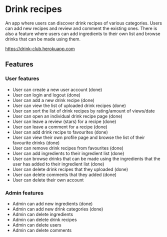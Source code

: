 # Drink recipes

An app where users can discover drink recipes of various categories. Users can add new recipes and review and comment the existing ones. There is also a feature where users can add ingredients to their own list and browse drinks that can be made using them.

https://drink-club.herokuapp.com

## Features
### User features
- User can create a new user account (done)
- User can login and logout (done)
- User can add a new drink recipe (done)
- User can view the list of uploaded drink recipes (done)
- User can sort the list of drink recipes by rating/amount of views/date
- User can open an individual drink recipe page (done)
- User can leave a review (stars) for a recipe (done)
- User can leave a comment for a recipe (done)
- User can add drink recipe to favourites (done)
- User can view their own profile page and browse the list of their favourite drinks (done)
- User can remove drink recipes from favourites (done)
- User can add ingredients to their ingredient list (done)
- User can browse drinks that can be made using the ingredients that the user has added to their ingredient list (done)
- User can delete drink recipes that they uploaded (done)
- User can delete comments that they added (done)
- User can delete their own account  

### Admin features

- Admin can add new ingredients (done)
- Admin can add new drink categories (done)
- Admin can delete ingredients
- Admin can delete drink recipes
- Admin can delete users
- Admin can delete comments

